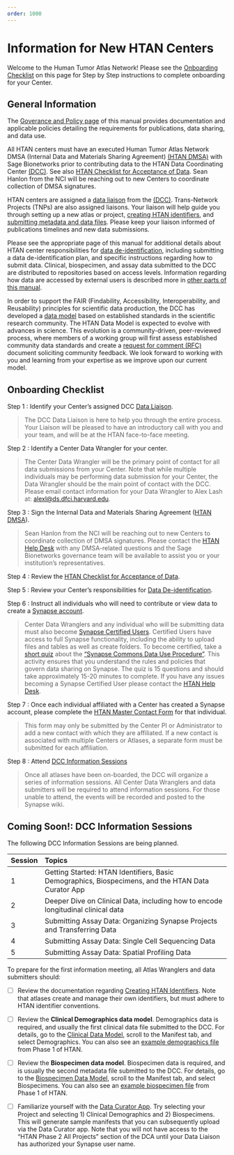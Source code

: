 ```yaml
---
order: 1000
---
```


# Information for New HTAN Centers

Welcome to the Human Tumor Atlas Network! Please see the [Onboarding Checklist](#onboarding-checklist) on this page for Step by Step instructions to complete onboarding for your Center. 

## General Information
The [Goverance and Policy page](../addtnl_info/governance.md) of this manual provides documentation and applicable policies detailing the requirements for publications, data sharing, and data use.  

All HTAN centers must have an executed Human Tumor Atlas Network DMSA  (Internal Data and Materials Sharing Agreement) [(HTAN DMSA)](https://docs.google.com/document/d/1RPFm9MBJv8DjZmYZyIv0jbjtNJ8fnwGjYDjlK4lL4nc/edit) with Sage Bionetworks prior to contributing data to the HTAN Data Coordinating Center [(DCC)](https://humantumoratlas.org/htan-dcc).  See also [HTAN Checklist for Acceptance of Data](../data_submission/checklist.html).  Sean Hanlon from the NCI will be reaching out to new Centers to coordinate collection of DMSA signatures.

HTAN centers are assigned a [data liaison](../data_submission/Data_Liaisons.md) from the [(DCC)](https://humantumoratlas.org/htan-dcc). Trans-Network Projects (TNPs) are also assigned liaisons. Your liaison will help guide you through setting up a new atlas or project, [creating HTAN identifiers](../data_submission/creating_ids.md), and [submitting metadata and data files](../data_submission/clin_biospec_assay/).  Please keep your liaison informed of publications timelines and new data submissions.  

Please see the appropriate page of this manual for additional details about HTAN center responsibilities for [data de-identification](../data_submission/data_deidentification/), including submitting a data de-identification plan, and specific instructions regarding how to submit data.  Clinical, biospecimen, and assay data submitted to the DCC are distributed to repositories based on access levels.  Information regarding how data are accessed by external users is described more in [other parts of this manual](../overview/data_levels.md).

In order to support the FAIR (Findability, Accessibility, Interoperability, and Reusability) principles for scientific data production, the DCC has developed a [data model](../data_model/overview.md) based on established standards in the scientific research community. The HTAN Data Model is expected to evolve with advances in science.  This evolution is a community-driven, peer-reviewed process, where members of a working group will first assess established community data standards and create a [request for comment (RFC)](../addtnl_info/rfc/) document soliciting community feedback.  We look forward to working with you and learning from your expertise as we improve upon our current model.

## Onboarding Checklist

Step 1 
: Identify your Center’s assigned DCC [Data Liaison](../data_submission/Data_Liaisons.md).  

> The DCC Data Liaison is here to help you through the entire process. Your Liaison will be pleased to have an introductory call with you and your team, and will be at the HTAN face-to-face meeting.

Step 2
: Identify a Center Data Wrangler for your center.  

> The Center Data Wrangler will be the primary point of contact for all data submissions from your Center. Note that while multiple individuals may be performing data submission for your Center, the Data Wrangler should be the main point of contact with the DCC.  Please email contact information for your Data Wrangler to Alex Lash at:  alexl@ds.dfci.harvard.edu.

Step 3
: Sign the Internal Data and Materials Sharing Agreement ([HTAN DMSA](https://docs.google.com/document/d/1RPFm9MBJv8DjZmYZyIv0jbjtNJ8fnwGjYDjlK4lL4nc/edit)).

> Sean Hanlon from the NCI will be reaching out to new Centers to coordinate collection of DMSA signatures. Please contact the [HTAN Help Desk](https://sagebionetworks.jira.com/servicedesk/customer/portal/1) with any DMSA-related questions and the Sage Bionetworks governance team will be available to assist you or your institution’s representatives. 

Step 4
: Review the [HTAN Checklist for Acceptance of Data](../data_submission/checklist.md). 

Step 5
: Review your Center’s responsibilities for [Data De-identification](https://docs.humantumoratlas.org/data_submission/data_deidentification/).

Step 6
: Instruct all individuals who will need to contribute or view data to create a [Synapse account](https://accounts.synapse.org/register1?appId=synapse.org).

> Center Data Wranglers and any individual who will be submitting data must also become [Synapse Certified Users](https://www.synapse.org/#!Quiz:Certification). Certified Users have access to full Synapse functionality, including the ability to upload files and tables as well as create folders. To become certified, take a [short quiz](https://www.synapse.org/#!Quiz:Certification) about the [“Synapse Commons Data Use Procedure”](https://s3.amazonaws.com/static.synapse.org/governance/SynapseCommonsDataUseProcedure.pdf?v=4). This activity ensures that you understand the rules and policies that govern data sharing on Synapse. The quiz is 15 questions and should take approximately 15-20 minutes to complete. If you have any issues becoming a Synapse Certified User please contact the [HTAN Help Desk](https://sagebionetworks.jira.com/servicedesk/customer/portal/1).

Step 7
: Once each individual affiliated with a Center has created a Synapse account, please complete the [HTAN Master Contact Form](https://airtable.com/apptQ3yP7le2ZvLjH/pag4Zop9o7mUuLPIm/form) for that individual. 

> This form may only be submitted by the Center PI or Administrator to add a new contact with which they are affiliated. If a new contact is associated with multiple Centers or Atlases, a separate form must be submitted for each affiliation.

Step 8
: Attend [DCC Information Sessions](#coming-soon-dcc-information-sessions)

> Once all atlases have been on-boarded, the DCC will organize a series of information sessions. All Center Data Wranglers and data submitters will be required to attend information sessions. For those unable to attend, the events will be recorded and posted to the Synapse wiki.


## Coming Soon!: DCC Information Sessions

The following DCC Information Sessions are being planned.

|Session | Topics |
|--------|:-------|
|1| Getting Started:  HTAN Identifiers, Basic Demographics, Biospecimens, and the HTAN Data Curator App|
|2| Deeper Dive on Clinical Data, including how to encode longitudinal clinical data |
|3| Submitting Assay Data:  Organizing Synapse Projects and Transferring Data |
|4| Submitting Assay Data:  Single Cell Sequencing Data |
|5| Submitting Assay Data:  Spatial Profiling Data |

To prepare for the first information meeting, all Atlas Wranglers and data submitters should:

- [ ] Review the documentation regarding [Creating HTAN Identifiers](../data_submission/creating_ids.md). Note that atlases create and manage their own identifiers, but must adhere to HTAN identifier conventions.

- [ ] Review the **Clinical Demographics data model**.  Demographics data is required, and usually the first clinical data file submitted to the DCC.  For details, go to the [Clinical Data Model](https://data.humantumoratlas.org/standard/clinical), scroll to the Manifest tab, and select Demographics.  You can also see an [example demographics file](https://www.synapse.org/Synapse:syn39256250) from Phase 1 of HTAN.

- [ ] Review the **Biospecimen data model**.  Biospecimen data is required, and is usually the second metadata file submitted to the DCC.  For details, go to the [Biospecimen Data Model](https://data.humantumoratlas.org/standard/biospecimen), scroll to the Manifest tab, and select Biospecimens.  You can also see an [example biospecimen file](https://www.synapse.org/Synapse:syn39256250) from Phase 1 of HTAN.

- [ ] Familiarize yourself with the [Data Curator App](https://dca.app.sagebionetworks.org/).  Try selecting your Project and selecting 1) Clinical Demographics and 2) Biospecimens.  This will generate sample manifests that you can subsequently upload via the Data Curator app. Note that you will not have access to the “HTAN Phase 2 All Projects” section of the DCA until your Data Liaison has authorized your Synapse user name.





